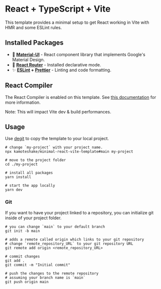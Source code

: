 # React + TypeScript + Vite

This template provides a minimal setup to get React working in Vite with HMR and some ESLint rules.

## Installed Packages
- 🎨 **[Material-UI](https://mui.com/material-ui/getting-started/)** - React component library that implements Google's Material Design.
- 🔗 **[React Router](https://reactrouter.com/start/declarative/routing)** - Installed declarative mode.
- ✨ **[ESLint](https://eslint.org/docs/latest/) + [Prettier](https://prettier.io/docs/)** - Linting and code formatting.

## React Compiler

The React Compiler is enabled on this template. See [this documentation](https://react.dev/learn/react-compiler) for more information.

Note: This will impact Vite dev & build performances.

## Usage
Use [degit](https://github.com/Rich-Harris/degit) to copy the template to your local project.
```console
# change `my-project` with your project name.
npx kamoteshake/minimal-react-vite-template#main my-project

# move to the project folder
cd ./my-project

# install all packages
yarn install

# start the app locally
yarn dev
```

### Git
If you want to have your project linked to a repository, you can initialize git inside of your project folder.
```console
# you can change `main` to your default branch
git init -b main

# adds a remote called origin which links to your git repository
# change `remote_repository_URL` to your git repository URL
git remote add origin <remote_repository_URL>

# commit changes
git add .
git commit -m "Initial commit"

# push the changes to the remote repository
# assuming your branch name is `main`
git push origin main
